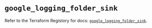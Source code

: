 # `google_logging_folder_sink`

Refer to the Terraform Registory for docs: [`google_logging_folder_sink`](https://registry.terraform.io/providers/hashicorp/google-beta/4.72.0/docs/resources/google_logging_folder_sink).
